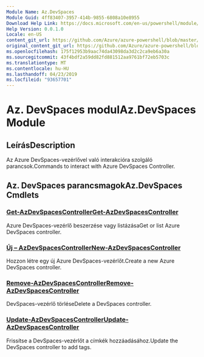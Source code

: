 ```yaml
---
Module Name: Az.DevSpaces
Module Guid: 4ff83407-3957-414b-9855-6808a10e8955
Download Help Link: https://docs.microsoft.com/en-us/powershell/module/az.devspaces
Help Version: 0.0.1.0
Locale: en-US
content_git_url: https://github.com/Azure/azure-powershell/blob/master/src/DevSpaces/DevSpaces/help/Az.DevSpaces.md
original_content_git_url: https://github.com/Azure/azure-powershell/blob/master/src/DevSpaces/DevSpaces/help/Az.DevSpaces.md
ms.openlocfilehash: 175f12953b9aac74da43098da3d2c2ca9eb6a30a
ms.sourcegitcommit: 43f4bdf2a59dd82fd881512aa9761bf72eb5703c
ms.translationtype: MT
ms.contentlocale: hu-HU
ms.lasthandoff: 04/23/2019
ms.locfileid: "93657701"
---
```

# <span data-ttu-id="27dd6-101">Az. DevSpaces modul</span><span class="sxs-lookup"><span data-stu-id="27dd6-101">Az.DevSpaces Module</span></span>
## <span data-ttu-id="27dd6-102">Leírás</span><span class="sxs-lookup"><span data-stu-id="27dd6-102">Description</span></span>
<span data-ttu-id="27dd6-103">Az Azure DevSpaces-vezérlővel való interakcióra szolgáló parancsok.</span><span class="sxs-lookup"><span data-stu-id="27dd6-103">Commands to interact with Azure DevSpaces Controller.</span></span>

## <span data-ttu-id="27dd6-104">Az. DevSpaces parancsmagok</span><span class="sxs-lookup"><span data-stu-id="27dd6-104">Az.DevSpaces Cmdlets</span></span>
### [<span data-ttu-id="27dd6-105">Get-AzDevSpacesController</span><span class="sxs-lookup"><span data-stu-id="27dd6-105">Get-AzDevSpacesController</span></span>](Get-AzDevSpacesController.md)
<span data-ttu-id="27dd6-106">Azure DevSpaces-vezérlő beszerzése vagy listázása</span><span class="sxs-lookup"><span data-stu-id="27dd6-106">Get or list Azure DevSpaces controller.</span></span>

### [<span data-ttu-id="27dd6-107">Új – AzDevSpacesController</span><span class="sxs-lookup"><span data-stu-id="27dd6-107">New-AzDevSpacesController</span></span>](New-AzDevSpacesController.md)
<span data-ttu-id="27dd6-108">Hozzon létre egy új Azure DevSpaces-vezérlőt.</span><span class="sxs-lookup"><span data-stu-id="27dd6-108">Create a new Azure DevSpaces controller.</span></span>

### [<span data-ttu-id="27dd6-109">Remove-AzDevSpacesController</span><span class="sxs-lookup"><span data-stu-id="27dd6-109">Remove-AzDevSpacesController</span></span>](Remove-AzDevSpacesController.md)
<span data-ttu-id="27dd6-110">DevSpaces-vezérlő törlése</span><span class="sxs-lookup"><span data-stu-id="27dd6-110">Delete a DevSpaces controller.</span></span>

### [<span data-ttu-id="27dd6-111">Update-AzDevSpacesController</span><span class="sxs-lookup"><span data-stu-id="27dd6-111">Update-AzDevSpacesController</span></span>](Update-AzDevSpacesController.md)
<span data-ttu-id="27dd6-112">Frissítse a DevSpaces-vezérlőt a címkék hozzáadásához.</span><span class="sxs-lookup"><span data-stu-id="27dd6-112">Update the DevSpaces controller to add tags.</span></span> 

